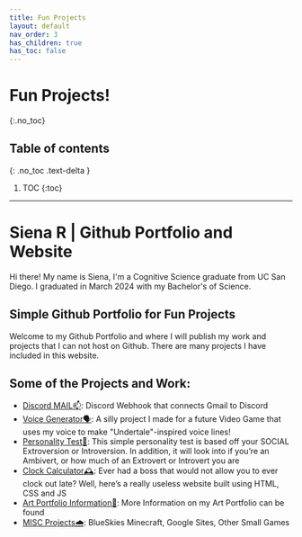 ```yaml
---
title: Fun Projects
layout: default
nav_order: 3
has_children: true
has_toc: false
---
```


# Fun Projects!
{:.no_toc}

## Table of contents
{: .no_toc .text-delta }

1. TOC
{:toc}

---

# Siena R | Github Portfolio and Website
Hi there! My name is Siena, I'm a Cognitive Science graduate from UC San Diego. I graduated in March 2024 with my Bachelor's of Science.

## Simple Github Portfolio for Fun Projects
Welcome to my Github Portfolio and where I will publish my work and projects that I can not host on Github. There are many projects I have included in this website. 

## Some of the Projects and Work:
- [Discord MAIL📫](https://bellaingenue.github.io/docs/projects/pchildren/discordmail/): Discord Webhook that connects Gmail to Discord
- [Voice Generator🗣️](https://bellaingenue.github.io/docs/projects/pchildren/voicegenerator/): A silly project I made for a future Video Game that uses my voice to make "Undertale"-inspired voice lines!
- [Personality Test🔋](https://bellaingenue.github.io/docs/projects/pchildren/personalitytest/): This simple personality test is based off your SOCIAL Extroversion or Introversion. In addition, it will look into if you’re an Ambivert, or how much of an Extrovert or Introvert you are
- [Clock Calculator🕰️](https://bellaingenue.github.io/docs/projects/pchildren/clockcalculator/): Ever had a boss that would not allow you to ever clock out late? Well, here’s a really useless website built using HTML, CSS and JS
- [Art Portfolio Information🎨](https://www.sienasrivera.website/personal-projects/angeldemon-artwork): More Information on my Art Portfolio can be found
- [MISC Projects🌧️](https://www.sienasrivera.website/personal-projects/blueskies-minecraft): BlueSkies Minecraft, Google Sites, Other Small Games
